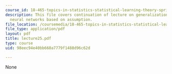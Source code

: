 ```yaml
---
course_id: 18-465-topics-in-statistics-statistical-learning-theory-spring-2007
description: This file covers continuation of lecture on generalization bounds for
  neural networks based on assumption.
file_location: /coursemedia/18-465-topics-in-statistics-statistical-learning-theory-spring-2007/98eec94e40bb660a7779f1488d96c62d_lecture25.pdf
file_type: application/pdf
layout: pdf
title: lecture25.pdf
type: course
uid: 98eec94e40bb660a7779f1488d96c62d

---
```

None